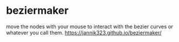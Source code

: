 # beziermaker

move the nodes with your mouse to interact with the bezier curves or whatever you call them.
https://jannik323.github.io/beziermaker/

